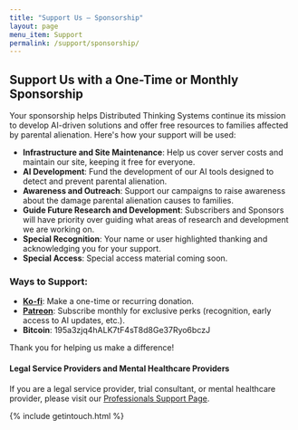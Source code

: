 ```yaml
---
title: "Support Us – Sponsorship"
layout: page
menu_item: Support
permalink: /support/sponsorship/
---
```


## Support Us with a One-Time or Monthly Sponsorship

Your sponsorship helps Distributed Thinking Systems continue its mission to develop AI-driven solutions and offer free resources to families affected by parental alienation. Here's how your support will be used:

- **Infrastructure and Site Maintenance**: Help us cover server costs and maintain our site, keeping it free for everyone.
- **AI Development**: Fund the development of our AI tools designed to detect and prevent parental alienation.
- **Awareness and Outreach**: Support our campaigns to raise awareness about the damage parental alienation causes to families.
- **Guide Future Research and Development**: Subscribers and Sponsors will have priority over guiding what areas of research and development we are working on.
- **Special Recognition**: Your name or user highlighted thanking and acknowledging you for your support.
- **Special Access**: Special access material coming soon.

### Ways to Support:
- **[Ko-fi](https://ko-fi.com/unixwzrd)**: Make a one-time or recurring donation.
- **[Patreon](https://patreon.com/unixwzrd)**: Subscribe monthly for exclusive perks (recognition, early access to AI updates, etc.).
- **Bitcoin**: 195a3zjq4hALK7tF4sT8d8Ge37Ryo6bczJ

Thank you for helping us make a difference!

#### Legal Service Providers and Mental Healthcare Providers

If you are a legal service provider, trial consultant, or mental healthcare provider, please visit our [Professionals Support Page](/support/professionals).

{% include getintouch.html %}